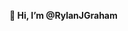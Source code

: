 
<p style="font-weight:bold">👋 Hi, I’m @RylanJGraham </p>



<!---
RylanJGraham/RylanJGraham is a ✨ special ✨ repository because its `README.md` (this file) appears on your GitHub profile.
You can click the Preview link to take a look at your changes.
--->

